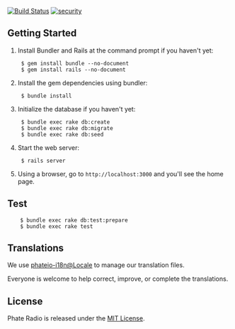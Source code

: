 [![Build Status](https://travis-ci.org/phateio/kiris.svg?branch=master)](https://travis-ci.org/phateio/kiris)
[![security](https://hakiri.io/github/phateio/kiris/master.svg)](https://hakiri.io/github/phateio/kiris/master)

## Getting Started

1. Install Bundler and Rails at the command prompt if you haven't yet:

        $ gem install bundle --no-document
        $ gem install rails --no-document

2. Install the gem dependencies using bundler:

        $ bundle install

3. Initialize the database if you haven't yet:

        $ bundle exec rake db:create
        $ bundle exec rake db:migrate
        $ bundle exec rake db:seed

4. Start the web server:

        $ rails server

5. Using a browser, go to `http://localhost:3000` and you'll see the home page.

## Test
        $ bundle exec rake db:test:prepare
        $ bundle exec rake test

## Translations
We use [phateio-i18n@Locale](https://www.localeapp.com/projects/6196) to manage our translation files.

Everyone is welcome to help correct, improve, or complete the translations.

## License
Phate Radio is released under the [MIT License](http://opensource.org/licenses/MIT).
